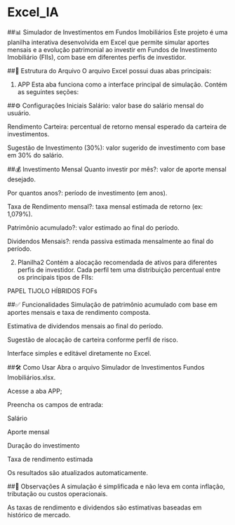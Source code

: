 # Excel_IA

##📊 Simulador de Investimentos em Fundos Imobiliários
Este projeto é uma planilha interativa desenvolvida em Excel que permite simular aportes mensais e a evolução patrimonial ao investir em Fundos de Investimento Imobiliário (FIIs), com base em diferentes perfis de investidor.

##📁 Estrutura do Arquivo
O arquivo Excel possui duas abas principais:

1. APP
Esta aba funciona como a interface principal de simulação. Contém as seguintes seções:

##⚙️ Configurações Iniciais
Salário: valor base do salário mensal do usuário.

Rendimento Carteira: percentual de retorno mensal esperado da carteira de investimentos.

Sugestão de Investimento (30%): valor sugerido de investimento com base em 30% do salário.

##💰 Investimento Mensal
Quanto investir por mês?: valor de aporte mensal desejado.

Por quantos anos?: período de investimento (em anos).

Taxa de Rendimento mensal?: taxa mensal estimada de retorno (ex: 1,079%).

Patrimônio acumulado?: valor estimado ao final do período.

Dividendos Mensais?: renda passiva estimada mensalmente ao final do período.

2. Planilha2
Contém a alocação recomendada de ativos para diferentes perfis de investidor. Cada perfil tem uma distribuição percentual entre os principais tipos de FIIs:

PAPEL
TIJOLO
HÍBRIDOS
FOFs

##✅ Funcionalidades
Simulação de patrimônio acumulado com base em aportes mensais e taxa de rendimento composta.

Estimativa de dividendos mensais ao final do período.

Sugestão de alocação de carteira conforme perfil de risco.

Interface simples e editável diretamente no Excel.

##🛠️ Como Usar
Abra o arquivo Simulador de Investimentos Fundos Imobiliários.xlsx.

Acesse a aba APP;

Preencha os campos de entrada:

Salário

Aporte mensal

Duração do investimento

Taxa de rendimento estimada

Os resultados são atualizados automaticamente.

##📌 Observações
A simulação é simplificada e não leva em conta inflação, tributação ou custos operacionais.

As taxas de rendimento e dividendos são estimativas baseadas em histórico de mercado.
